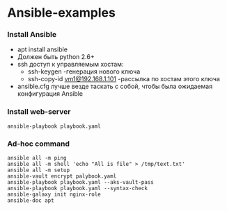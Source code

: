 # Ansible-examples
### Install Ansible
+ apt install ansible
+ Должен быть python 2.6+
+ ssh доступ к управляемым хостам:
  - ssh-keygen  -генерация нового ключа
  - ssh-copy-id vm1@192.168.1.101  -рассылка по хостам этого ключа
+ ansible.cfg лучше везде таскать с собой, чтобы была ожидаемая конфигурация Ansible

### Install web-server

```
ansible-playbook playbook.yaml
```

### Ad-hoc command

```
ansible all -m ping
ansible all -m shell 'echo "All is file" > /tmp/text.txt'
ansible all -m setup
ansible-vault encrypt palybook.yaml
ansible-playbook playbook.yaml --aks-vault-pass
ansible-playbook playbook.yaml --syntax-check
ansible-galaxy init nginx-role
ansible-doc apt
```
